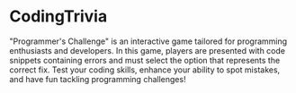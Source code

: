 # CodingTrivia
"Programmer's Challenge" is an interactive game tailored for programming enthusiasts and developers. In this game, players are presented with code snippets containing errors and must select the option that represents the correct fix. Test your coding skills, enhance your ability to spot mistakes, and have fun tackling programming challenges!
